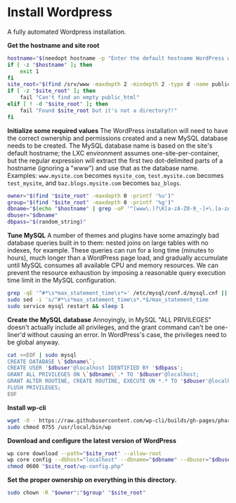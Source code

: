 # Install Wordpress

A fully automated Wordpress installation.

**Get the hostname and site root**
```bash
hostname="$(needopt hostname -p "Enter the default hostname WordPress will be using:" -m '^[A-Za-z0-9.-]+$')"
if [ -z "$hostname" ]; then
    exit 1
fi
site_root="$(find /srv/www -maxdepth 2 -mindepth 2 -type d -name public_html -empty | head -n 1)"
if [ -z "$site_root" ]; then
    fail "Can't find an empty public_html"
elif [ ! -d "$site_root" ]; then
    fail "Found $site_root but it's not a directory?!"
fi
```

**Initialize some required values**
The WordPress installation will need to have the correct ownership and permissions created and a new MySQL database needs to be created. The MySQL database name is based on the site's default hostname; the LXC environment assumes one-site-per-container, but the regular expression will extract the first two dot-delimited parts of a hostname (ignoring a "www") and use that as the database name. Examples: `www.mysite.com` becomes `mysite_com`, `test.mysite.com` becomes `test_mysite`, and `baz.blogs.mysite.com` becomes `baz_blogs`.
```bash
owner="$(find "$site_root" -maxdepth 0 -printf '%u')"
group="$(find "$site_root" -maxdepth 0 -printf '%g')"
dbname="$(echo "$hostname" | grep -oP '^(www\.)?\K[a-zA-Z0-9_-]+\.[a-zA-Z0-9_-]+(?>=\.)?' | tr '.-' '_')"
dbuser="$dbname"
dbpass="$(random_string)"
```

**Tune MySQL**
A number of themes and plugins have some amazingly bad database queries built in to them: nested joins on large tables with no indexes, for example. These queries can run for a long time (minutes to hours), much longer than a WordPress page load, and gradually accumulate until MySQL consumes all available CPU and memory resources. We can prevent the resource exhaustion by imposing a reasonable query execution time limit in the MySQL configuration.
```bash
grep -qE '^#*\s*max_statement_time\s*=' /etc/mysql/conf.d/mysql.cnf || echo 'max_statement_time        = 30' | sudo tee -a /etc/mysql/conf.d/mysql.cnf >/dev/null
sudo sed -i 's/^#*\s*max_statement_time\s*.*$/max_statement_time        = 30/' /etc/mysql/conf.d/mysql.cnf
sudo service mysql restart && sleep 1
```

**Create the MySQL database**
Annoyingly, in MySQL "ALL PRIVILEGES" doesn't actually include all privileges, and the grant command can't be one-liner'd without causing an error. In WordPress's case, the privileges need to be global anyway.
```bash
cat <<EOF | sudo mysql
CREATE DATABASE \`$dbname\`;
CREATE USER '$dbuser'@localhost IDENTIFIED BY '$dbpass';
GRANT ALL PRIVILEGES ON \`$dbname\`.* TO '$dbuser'@localhost;
GRANT ALTER ROUTINE, CREATE ROUTINE, EXECUTE ON *.* TO '$dbuser'@localhost;
FLUSH PRIVILEGES;
EOF
```

**Install wp-cli**
```bash
wget -O - https://raw.githubusercontent.com/wp-cli/builds/gh-pages/phar/wp-cli.phar | sudo tee /usr/local/bin/wp >/dev/null
sudo chmod 0755 /usr/local/bin/wp
```

**Download and configure the latest version of WordPress**
```bash
wp core download --path="$site_root" --allow-root
wp core config --dbhost="localhost" --dbname="$dbname" --dbuser="$dbuser" --dbpass="$dbpass" --path="$site_root" --allow-root
chmod 0600 "$site_root/wp-config.php"
```

**Set the proper ownership on everything in this directory.**
```bash
sudo chown -R "$owner":"$group" "$site_root"
```
